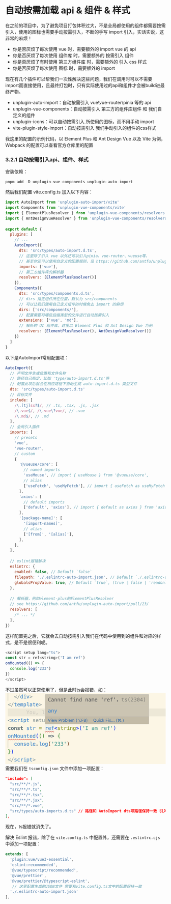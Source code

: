 # 自动按需加载 api & 组件 & 样式

在之前的项目中，为了避免项目打包体积过大，不是全局都使用的组件都需要按需引入，使用的图标也需要手动按需引入，不断的手写 import 引入，实话实说，这非常的麻烦！

- 你是否厌烦了每次使用 vue 时，需要额外的 import vue 的 api
- 你是否厌烦了每次使用 组件库 时，需要额外的 按需引入 组件
- 你是否厌烦了有时使用 第三方组件库 时，需要额外的 引入 css 样式
- 你是否厌烦了每次使用 图标 时，需要额外的 import

现在有几个插件可以帮我们一次性解决这些问题，我们在调用时可以不需要import而直接使用，且最终打包时，只有实际使用过的api和组件才会被build进最终产物。

- unplugin-auto-import：自动按需引入 vue\vue-router\pinia 等的 api
- unplugin-vue-components：自动按需引入 第三方的组件库组件 和 我们自定义的组件
- unplugin-icons：可以自动按需引入 所使用的图标，而不用手动 import
- vite-plugin-style-import：自动按需引入 我们手动引入的组件的css样式

我这里的配置的示例代码，以 Element Plus 和 Ant Design Vue 以及 Vite 为例，Webpack 的配置可以查看官方仓库里的配置

### 3.2.1 自动按需引入api、组件、样式

安装依赖：

```shell
pnpm add -D unplugin-vue-components unplugin-auto-import
```

然后我们配置 vite.config.ts 加入以下内容：

```js
import AutoImport from 'unplugin-auto-import/vite'
import Components from 'unplugin-vue-components/vite'
import { ElementPlusResolver } from 'unplugin-vue-components/resolvers'
import { AntDesignVueResolver } from 'unplugin-vue-components/resolvers'

export default {
  plugins: [
    // ...
    AutoImport({
      dts: 'src/types/auto-import.d.ts',
      // 这里除了引入 vue 以外还可以引入pinia、vue-router、vueuse等，
      // 甚至你还可以使用自定义的配置规则，见 https://github.com/antfu/unplugin-auto-import#configuration
      imports: ['vue'],
      // 第三方组件库的解析器
      resolvers: [ElementPlusResolver()]
    }),
    Components({
      dts: 'src/types/components.d.ts',
      // dirs 指定组件所在位置，默认为 src/components
      // 可以让我们使用自己定义组件的时候免去 import 的麻烦
      dirs: ['src/components/'],
      // 配置需要将哪些后缀类型的文件进行自动按需引入
      extensions: ['vue', 'md'],
      // 解析的 UI 组件库，这里以 Element Plus 和 Ant Design Vue 为例
      resolvers: [ElementPlusResolver(), AntDesignVueResolver()]
    })
  ]
}
```

以下是AutoImport常用配置项：

```js
AutoImport({
  // 声明文件生成位置和文件名称
  // 路径自己指定，比如 'type/auto-import.d.ts'等
  // 配置此项后就会在相应路径下自动生成 auto-import.d.ts 类型文件
  dts: 'src/types/auto-import.d.ts'
  // 目标文件
  include: [
    /\.[tj]sx?$/, // .ts, .tsx, .js, .jsx
    /\.vue$/, /\.vue\?vue/, // .vue
    /\.md$/, // .md
  ],
  // 全局引入插件
  imports: [
    // presets
    'vue',
    'vue-router',
    // custom
    {
      '@vueuse/core': [
        // named imports
        'useMouse', // import { useMouse } from '@vueuse/core',
        // alias
        ['useFetch', 'useMyFetch'], // import { useFetch as useMyFetch } from '@vueuse/core',
      ],
      'axios': [
        // default imports
        ['default', 'axios'], // import { default as axios } from 'axios',
      ],
      '[package-name]': [
        '[import-names]',
        // alias
        ['[from]', '[alias]'],
      ],
    },
  ],

  // eslint报错解决
  eslintrc: {
    enabled: false, // Default `false`
    filepath: './.eslintrc-auto-import.json', // Default `./.eslintrc-auto-import.json`
    globalsPropValue: true, // Default `true`, (true | false | 'readonly' | 'readable' | 'writable' | 'writeable')
  },

  // 解析器，例如element-plus的ElementPlusResolver
  // see https://github.com/antfu/unplugin-auto-import/pull/23/
  resolvers: [
    /* ... */
  ],
})
```

这样配置完之后，它就会去自动按需引入我们在代码中使用到的组件和对应的样式，是不是很便利呢。

```js
<script setup lang="ts">
const str = ref<string>('I am ref')
onMounted(() => {
  console.log('233')
})
</script>
```

不过虽然可以正常使用了，但是此时ts会报错，如：
![](./md-imgs/autoimport/error.png)
需要我们在 `tsconfig.json` 文件中添加一项配置：

```json
"include": [
  "src/**/*.js",
  "src/**/*.ts",
  "src/**/*.tsx",
  "src/**/*.jsx",
  "src/**/*.vue",
  "src/types/auto-imports.d.ts" // 路径和 AutoImport dts项路径保持一致 引入即可
],
```

现在，ts报错就消失了。

解决 Eslint 报错，除了在 `vite.config.ts` 中配置外，还需要在 `.eslintrc.cjs` 中添加一项配置：

```js
extends: [
  'plugin:vue/vue3-essential',
  'eslint:recommended',
  '@vue/typescript/recommended',
  '@vue/prettier',
  '@vue/prettier/@typescript-eslint',
   // 这里配置生成的JSON文件 需要和vite.config.ts文中的配置保持一致
  './.eslintrc-auto-import.json'
],
```
